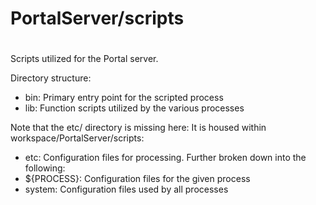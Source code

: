 #
# PortalServer/scripts
#

Scripts utilized for the Portal server.

Directory structure:
 - bin: Primary entry point for the scripted process
 - lib: Function scripts utilized by the various processes

Note that the etc/ directory is missing here: It is housed within workspace/PortalServer/scripts:
 - etc: Configuration files for processing. Further broken down into the following:
  - ${PROCESS}: Configuration files for the given process
  - system: Configuration files used by all processes

